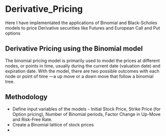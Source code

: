 # Derivative_Pricing

Here I have implementated the applications of Binomial and Black-Scholes models to price Derivative securities like Futures and European Call and Put options

## Derivative Pricing using the Binomial model

The binomial pricing model is primarily used to model the prices at different nodes, or points in time, usually during the current date (valuation date) and expiration date. With the model, there are two possible outcomes with each node or point of time —a up move or a down move that follow a binomial tree.

## Methodology
- Define input variables of the models - Initial Stock Price, Strike Price (for Option pricing), Number of Binomial periods, Factor Change in Up-Move and Risk-Free Rate.
- Create a Binomial lattice of stock prices
- 
